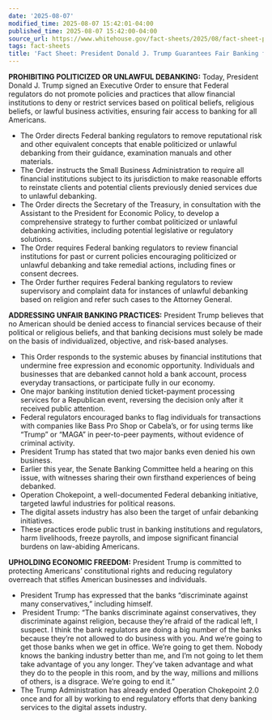 ```yaml
---
date: '2025-08-07'
modified_time: 2025-08-07 15:42:01-04:00
published_time: 2025-08-07 15:42:00-04:00
source_url: https://www.whitehouse.gov/fact-sheets/2025/08/fact-sheet-president-donald-j-trump-guarantees-fair-banking-for-all-americans/
tags: fact-sheets
title: 'Fact Sheet: President Donald J. Trump Guarantees Fair Banking for All Americans'
---
```

 
**PROHIBITING POLITICIZED OR UNLAWFUL DEBANKING:** Today, President
Donald J. Trump signed an Executive Order to ensure that Federal
regulators do not promote policies and practices that allow financial
institutions to deny or restrict services based on political beliefs,
religious beliefs, or lawful business activities, ensuring fair access
to banking for all Americans.

-   The Order directs Federal banking regulators to remove reputational
    risk and other equivalent concepts that enable politicized or
    unlawful debanking from their guidance, examination manuals and
    other materials.
-   The Order instructs the Small Business Administration to require all
    financial institutions subject to its jurisdiction to make
    reasonable efforts to reinstate clients and potential clients
    previously denied services due to unlawful debanking.
-   The Order directs the Secretary of the Treasury, in consultation
    with the Assistant to the President for Economic Policy, to develop
    a comprehensive strategy to further combat politicized or unlawful
    debanking activities, including potential legislative or regulatory
    solutions.
-   The Order requires Federal banking regulators to review financial
    institutions for past or current policies encouraging politicized or
    unlawful debanking and take remedial actions, including fines or
    consent decrees.
-   The Order further requires Federal banking regulators to review
    supervisory and complaint data for instances of unlawful debanking
    based on religion and refer such cases to the Attorney General.

**ADDRESSING UNFAIR BANKING PRACTICES:** President Trump believes that
no American should be denied access to financial services because of
their political or religious beliefs, and that banking decisions must
solely be made on the basis of individualized, objective, and risk-based
analyses.

-   This Order responds to the systemic abuses by financial institutions
    that undermine free expression and economic opportunity. Individuals
    and businesses that are debanked cannot hold a bank account, process
    everyday transactions, or participate fully in our economy.
-   One major banking institution denied ticket-payment processing
    services for a Republican event, reversing the decision only after
    it received public attention.
-   Federal regulators encouraged banks to flag individuals for
    transactions with companies like Bass Pro Shop or Cabela’s, or for
    using terms like “Trump” or “MAGA” in peer-to-peer payments, without
    evidence of criminal activity.
-   President Trump has stated that two major banks even denied his own
    business.
-   Earlier this year, the Senate Banking Committee held a hearing on
    this issue, with witnesses sharing their own firsthand experiences
    of being debanked.
-   Operation Chokepoint, a well-documented Federal debanking
    initiative, targeted lawful industries for political reasons.
-   The digital assets industry has also been the target of unfair
    debanking initiatives.
-   These practices erode public trust in banking institutions and
    regulators, harm livelihoods, freeze payrolls, and impose
    significant financial burdens on law-abiding Americans.

**UPHOLDING ECONOMIC FREEDOM:** President Trump is committed to
protecting Americans’ constitutional rights and reducing regulatory
overreach that stifles American businesses and individuals.

-   President Trump has expressed that the banks “discriminate against
    many conservatives,” including himself.
-    President Trump: “The banks discriminate against conservatives,
    they discriminate against religion, because they’re afraid of the
    radical left, I suspect. I think the bank regulators are doing a big
    number of the banks because they’re not allowed to do business with
    you. And we’re going to get those banks when we get in office. We’re
    going to get them. Nobody knows the banking industry better than me,
    and I’m not going to let them take advantage of you any longer.
    They’ve taken advantage and what they do to the people in this room,
    and by the way, millions and millions of others, is a disgrace.
    We’re going to end it.”
-   The Trump Administration has already ended Operation Chokepoint 2.0
    once and for all by working to end regulatory efforts that deny
    banking services to the digital assets industry.
